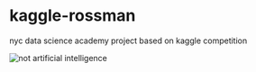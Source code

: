  # kaggle-rossman
 nyc data science academy project based on kaggle competition

![not artificial intelligence](https://s3.amazonaws.com/s3test-boxer/pub/I%27m+gonna+boost+it.jpg)

